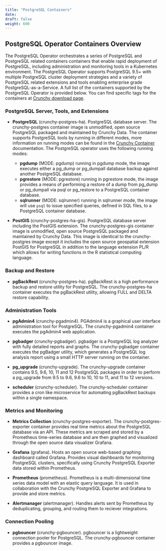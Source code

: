 ```yaml
---
title: "PostgreSQL Containers"
date:
draft: false
weight: 600
---
```


## PostgreSQL Operator Containers Overview

The PostgreSQL Operator orchestrates a series of PostgreSQL and PostgreSQL related containers containers that enable rapid deployment of PostgreSQL, including administration and monitoring tools in a Kubernetes environment. The PostgreSQL Operator supports PostgreSQL 9.5+ with multiple PostgreSQL cluster deployment strategies and a variety of PostgreSQL related extensions and tools enabling enterprise grade PostgreSQL-as-a-Service.   A full list of the containers supported by the PostgreSQL Operator is provided below. You can find specific tags for the containers at [Crunchy download page](https://www.crunchydata.com/developers/download-postgres/containers).   

### PostgreSQL Server, Tools, and Extensions

* **PostgreSQL** (crunchy-postgres-ha).  PostgreSQL database server.  The crunchy-postgres container image is unmodified, open source PostgreSQL packaged and maintained by Crunchy Data. The container supports PostgreSQL tools by running in different modes, more information on running modes can be found in the [Crunchy Container](https://access.crunchydata.com/documentation/crunchy-postgres-containers/latest/) documentation. The PostgreSQL operator uses the following running modes:

    - **pgdump** (MODE: pgdump) running in pgdump mode, the image executes either a pg_dump or pg_dumpall database backup against another PostgreSQL database.
    - **pgrestore** (MODE: pgrestore) running in pgrestore mode, the image provides a means of performing a restore of a dump from pg_dump or pg_dumpall via psql or pg_restore to a PostgreSQL container database.
    - **sqlrunner** (MODE: sqlrunner) running in sqlrunner mode, the image will use `psql` to issue specified queries, defined in SQL files, to a PostgreSQL container database.

* **PostGIS** (crunchy-postgres-ha-gis).  PostgreSQL database server including the PostGIS extension. The crunchy-postgres-gis container image is unmodified, open source PostgreSQL packaged and maintained by Crunchy Data. This image is identical to the crunchy-postgres image except it includes the open source geospatial extension PostGIS for PostgreSQL in addition to the language extension PL/R which allows for writing functions in the R statistical computing language.

### Backup and Restore

* **pgBackRest** (crunchy-postgres-ha). pgBackRest is a high performance backup and restore utility for PostgreSQL.  The crunchy-postgres-ha container executes the pgBackRest utility, allowing FULL and DELTA restore capability.

### Administration Tools

* **pgAdmin4** (crunchy-pgadmin4). PGAdmin4 is a graphical user interface administration tool for PostgreSQL.  The crunchy-pgadmin4 container executes the pgAdmin4 web application.

* **pgbadger** (crunchy-pgbadger).  pgbadger is a PostgreSQL log analyzer with fully detailed reports and graphs.  The crunchy-pgbadger container executes the pgBadger utility, which generates a PostgreSQL log analysis report using a small HTTP server running on the container.

* **pg_upgrade**  (crunchy-upgrade). The crunchy-upgrade container contains 9.5, 9.6, 10, 11 and 12 PostgreSQL packages in order to perform a pg_upgrade from 9.5 to 9.6, 9.6 to 10, 10 to 11, and 11 to 12 versions.

* **scheduler** (crunchy-scheduler).  The crunchy-scheduler container provides a cron like microservice for automating pgBackRest backups within a single namespace.

### Metrics and Monitoring

* **Metrics Collection** (crunchy-postgres-exporter). The crunchy-postgres-exporter container provides real time metrics about the PostgreSQL database via an API. These metrics are scraped and stored by a Prometheus time-series database and are then graphed and visualized through the open source data visualizer Grafana.  

* **Grafana** (grafana).  Hosts an open source web-based graphing dashboard called Grafana.  Provides visual dashboards for monitoring PostgreSQL clusters, specifically using Crunchy PostgreSQL Exporter data stored within Prometheus.

* **Prometheus** (prometheus).  Prometheus is a multi-dimensional time series data model with an elastic query language. It is used in collaboration with the Crunchy PostgreSQL Exporter and Grafana to provide and store metrics.

* **Alertmanager** (alertmanager). Handles alerts sent by Prometheus by deduplicating, grouping, and routing them to reciever integrations.

### Connection Pooling

* **pgbouncer** (crunchy-pgbouncer).  pgbouncer is a lightweight connection pooler for PostgreSQL. The crunchy-pgbouncer container provides a pgbouncer image.
